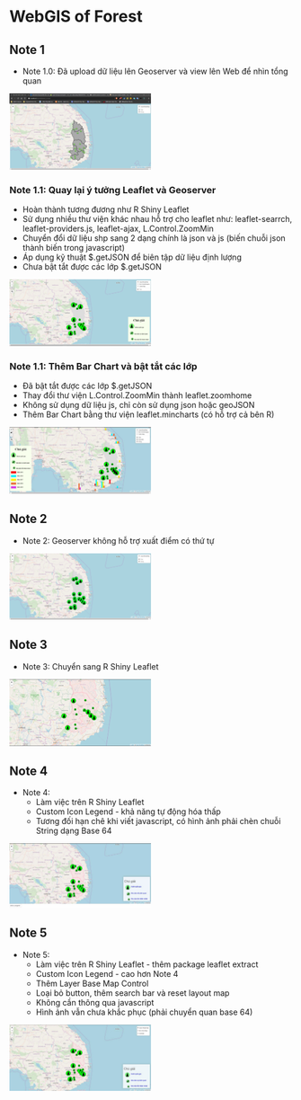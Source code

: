 # WebGIS of Forest

## Note 1
+ Note 1.0: Đã upload dữ liệu lên Geoserver và view lên Web để nhìn tổng quan
<img src="img/Note_img/Note_1.png" width="50%">

### Note 1.1: Quay lại ý tưởng Leaflet và Geoserver
+ Hoàn thành tương đương như R Shiny Leaflet
+ Sử dụng nhiều thư viện khác nhau hỗ trợ cho leaflet như: leaflet-searrch, leaflet-providers.js, leaflet-ajax, L.Control.ZoomMin
+ Chuyển đổi dữ liệu shp sang 2 dạng chính là json và js (biến chuỗi json thành biến trong javascript)
+ Áp dụng kỹ thuật $.getJSON để biên tập dữ liệu định lượng
+ Chưa bật tắt được các lớp $.getJSON
<img src="img/Note_img/Note_1_1.png" width="50%">

### Note 1.1: Thêm Bar Chart và bật tắt các lớp
+ Đã bật tắt được các lớp $.getJSON
+ Thay đổi thư viện L.Control.ZoomMin thành leaflet.zoomhome
+ Không sử dụng dữ liệu js, chỉ còn sử dụng json hoặc geoJSON
+ Thêm Bar Chart bằng thư viện leaflet.mincharts (có hỗ trợ cả bên R)
<img src="img/Note_img/Note_1_2.png" width="50%">

## Note 2
+ Note 2: Geoserver không hỗ trợ xuất điểm có thứ tự
<img src="img/Note_img/Note_2.png" width="50%">

## Note 3
+ Note 3: Chuyển sang R Shiny Leaflet
<img src="img/Note_img/Note_3.png" width="50%">

## Note 4
+ Note 4:
    + Làm việc trên R Shiny Leaflet 
    + Custom Icon Legend - khả năng tự động hóa thấp
    + Tương đối hạn chê khi viết javascript, có hình ảnh phải chèn chuỗi String dạng Base 64
<img src="img/Note_img/Note_4.png" width="50%">

## Note 5
+ Note 5:
    + Làm việc trên R Shiny Leaflet - thêm package leaflet extract
    + Custom Icon Legend - cao hơn Note 4
    + Thêm Layer Base Map Control
    + Loại bỏ button, thêm search bar và reset layout map
    + Không cần thông qua javascript
    + Hình ảnh vẫn chưa khắc phục (phải chuyển quan base 64)
<img src="img/Note_img/Note_5.png" width="50%">